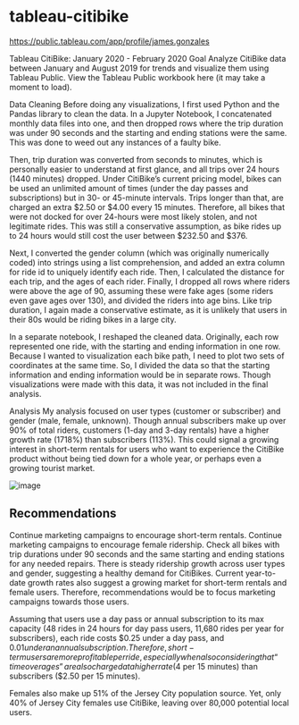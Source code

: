 # tableau-citibike

https://public.tableau.com/app/profile/james.gonzales



Tableau CitiBike: January 2020 - February 2020
Goal
Analyze CitiBike data between January and August 2019 for trends and visualize them using Tableau Public. View the Tableau Public workbook here (it may take a moment to load).

Data Cleaning
Before doing any visualizations, I first used Python and the Pandas library to clean the data. In a Jupyter Notebook, I concatenated monthly data files into one, and then dropped rows where the trip duration was under 90 seconds and the starting and ending stations were the same. This was done to weed out any instances of a faulty bike.

Then, trip duration was converted from seconds to minutes, which is personally easier to understand at first glance, and all trips over 24 hours (1440 minutes) dropped. Under CitiBike’s current pricing model, bikes can be used an unlimited amount of times (under the day passes and subscriptions) but in 30- or 45-minute intervals. Trips longer than that, are charged an extra $2.50 or $4.00 every 15 minutes. Therefore, all bikes that were not docked for over 24-hours were most likely stolen, and not legitimate rides. This was still a conservative assumption, as bike rides up to 24 hours would still cost the user between $232.50 and $376.

Next, I converted the gender column (which was originally numerically coded) into strings using a list comprehension, and added an extra column for ride id to uniquely identify each ride. Then, I calculated the distance for each trip, and the ages of each rider. Finally, I dropped all rows where riders were above the age of 90, assuming these were fake ages (some riders even gave ages over 130), and divided the riders into age bins. Like trip duration, I again made a conservative estimate, as it is unlikely that users in their 80s would be riding bikes in a large city.

In a separate notebook, I reshaped the cleaned data. Originally, each row represented one ride, with the starting and ending information in one row. Because I wanted to visualization each bike path, I need to plot two sets of coordinates at the same time. So, I divided the data so that the starting information and ending information would be in separate rows. Though visualizations were made with this data, it was not included in the final analysis.

Analysis
My analysis focused on user types (customer or subscriber) and gender (male, female, unknown). Though annual subscribers make up over 90% of total riders, customers (1-day and 3-day rentals) have a higher growth rate (1718%) than subscribers (113%). This could signal a growing interest in short-term rentals for users who want to experience the CitiBike product without being tied down for a whole year, or perhaps even a growing tourist market.

![image](https://user-images.githubusercontent.com/80234800/129581106-c998d002-d5b8-449b-a943-0a8fc722fdcb.png)



## Recommendations
Continue marketing campaigns to encourage short-term rentals.
Continue marketing campaigns to encourage female ridership.
Check all bikes with trip durations under 90 seconds and the same starting and ending stations for any needed repairs.
There is steady ridership growth across user types and gender, suggesting a healthy demand for CitiBikes. Current year-to-date growth rates also suggest a growing market for short-term rentals and female users. Therefore, recommendations would be to focus marketing campaigns towards those users.

Assuming that users use a day pass or annual subscription to its max capacity (48 rides in 24 hours for day pass users, 11,680 rides per year for subscribers), each ride costs $0.25 under a day pass, and $0.01 under an annual subscription. Therefore, short-term users are more profitable per ride, especially when also considering that “time overages” are also charged at a higher rate ($4 per 15 minutes) than subscribers ($2.50 per 15 minutes).

Females also make up 51% of the Jersey City population source. Yet, only 40% of Jersey City females use CitiBike, leaving over 80,000 potential local users.


